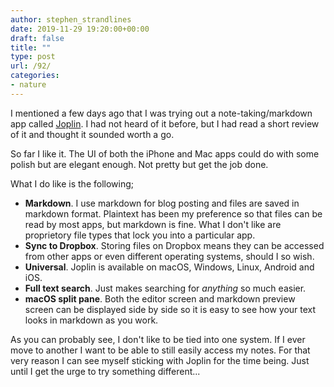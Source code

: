 ```yaml
---
author: stephen_strandlines
date: 2019-11-29 19:20:00+00:00
draft: false
title: ""
type: post
url: /92/
categories:
- nature
---
```


I mentioned a few days ago that I was trying out a note-taking/markdown app called [Joplin](https://joplinapp.org). I had not heard of it before, but I had read a short review of it and thought it sounded worth a go. 

So far I like it. The UI of both the iPhone and Mac apps could do with some polish but are elegant enough. Not pretty but get the job done.

What I do like is the following;  
-  __Markdown__. I use markdown for blog posting and files are saved in markdown format. Plaintext has been my preference so that files can be read by most apps, but markdown is fine. What I don't like are proprietory file types that lock you into a particular app.  
-  **Sync to Dropbox**. Storing files on Dropbox means they can be accessed from other apps or even different operating systems, should I so wish.  
- **Universal**. Joplin is available on macOS, Windows, Linux, Android and iOS.  
- **Full text search**. Just makes searching for *anything* so much easier.  
- **macOS split pane**. Both the editor screen and markdown preview screen can be displayed side by side so it is easy to see how your text looks in markdown as you work.  

As you can probably see, I don't like to be tied into one system. If I ever move to another I want to be able to still easily access my notes. For that very reason I can see myself sticking with Joplin for the time being. Just until I get the urge to try something different...
